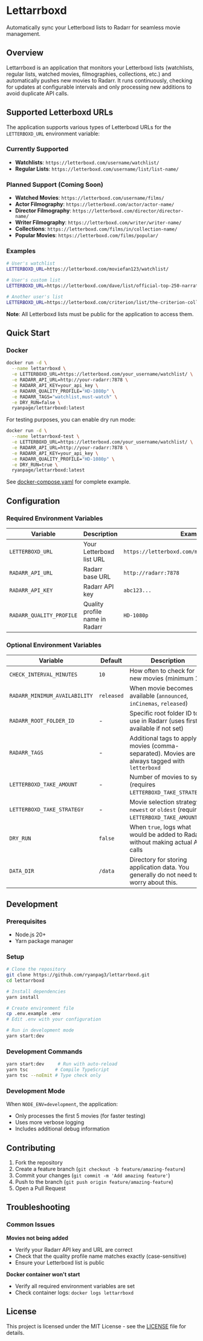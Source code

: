 # Lettarrboxd

Automatically sync your Letterboxd lists to Radarr for seamless movie management.

## Overview

Lettarrboxd is an application that monitors your Letterboxd lists (watchlists, regular lists, watched movies, filmographies, collections, etc.) and automatically pushes new movies to Radarr. It runs continuously, checking for updates at configurable intervals and only processing new additions to avoid duplicate API calls.

## Supported Letterboxd URLs

The application supports various types of Letterboxd URLs for the `LETTERBOXD_URL` environment variable:

### Currently Supported
- **Watchlists**: `https://letterboxd.com/username/watchlist/`
- **Regular Lists**: `https://letterboxd.com/username/list/list-name/`

### Planned Support (Coming Soon)
- **Watched Movies**: `https://letterboxd.com/username/films/`
- **Actor Filmography**: `https://letterboxd.com/actor/actor-name/`
- **Director Filmography**: `https://letterboxd.com/director/director-name/`
- **Writer Filmography**: `https://letterboxd.com/writer/writer-name/`
- **Collections**: `https://letterboxd.com/films/in/collection-name/`
- **Popular Movies**: `https://letterboxd.com/films/popular/`

### Examples
```bash
# User's watchlist
LETTERBOXD_URL=https://letterboxd.com/moviefan123/watchlist/

# User's custom list
LETTERBOXD_URL=https://letterboxd.com/dave/list/official-top-250-narrative-feature-films/

# Another user's list
LETTERBOXD_URL=https://letterboxd.com/criterion/list/the-criterion-collection/
```

**Note**: All Letterboxd lists must be public for the application to access them.

## Quick Start

### Docker

```bash
docker run -d \
  --name lettarrboxd \
  -e LETTERBOXD_URL=https://letterboxd.com/your_username/watchlist/ \
  -e RADARR_API_URL=http://your-radarr:7878 \
  -e RADARR_API_KEY=your_api_key \
  -e RADARR_QUALITY_PROFILE="HD-1080p" \
  -e RADARR_TAGS="watchlist,must-watch" \
  -e DRY_RUN=false \
  ryanpage/lettarrboxd:latest
```

For testing purposes, you can enable dry run mode:
```bash
docker run -d \
  --name lettarrboxd-test \
  -e LETTERBOXD_URL=https://letterboxd.com/your_username/watchlist/ \
  -e RADARR_API_URL=http://your-radarr:7878 \
  -e RADARR_API_KEY=your_api_key \
  -e RADARR_QUALITY_PROFILE="HD-1080p" \
  -e DRY_RUN=true \
  ryanpage/lettarrboxd:latest
```
See [docker-compose.yaml](./docker-compose.yaml) for complete example.

## Configuration

### Required Environment Variables

| Variable | Description | Example |
|----------|-------------|---------|
| `LETTERBOXD_URL` | Your Letterboxd list URL | `https://letterboxd.com/moviefan123/watchlist/` |
| `RADARR_API_URL` | Radarr base URL | `http://radarr:7878` |
| `RADARR_API_KEY` | Radarr API key | `abc123...` |
| `RADARR_QUALITY_PROFILE` | Quality profile name in Radarr | `HD-1080p` |

### Optional Environment Variables

| Variable | Default | Description |
|----------|---------|-------------|
| `CHECK_INTERVAL_MINUTES` | `10` | How often to check for new movies (minimum 10) |
| `RADARR_MINIMUM_AVAILABILITY` | `released` | When movie becomes available (`announced`, `inCinemas`, `released`) |
| `RADARR_ROOT_FOLDER_ID` | - | Specific root folder ID to use in Radarr (uses first available if not set) |
| `RADARR_TAGS` | - | Additional tags to apply to movies (comma-separated). Movies are always tagged with `letterboxd` |
| `LETTERBOXD_TAKE_AMOUNT` | - | Number of movies to sync (requires `LETTERBOXD_TAKE_STRATEGY`) |
| `LETTERBOXD_TAKE_STRATEGY` | - | Movie selection strategy: `newest` or `oldest` (requires `LETTERBOXD_TAKE_AMOUNT`) |
| `DRY_RUN` | `false` | When `true`, logs what would be added to Radarr without making actual API calls |
| `DATA_DIR` | `/data` | Directory for storing application data. You generally do not need to worry about this. |

## Development

### Prerequisites

- Node.js 20+
- Yarn package manager

### Setup

```bash
# Clone the repository
git clone https://github.com/ryanpag3/lettarrboxd.git
cd lettarrboxd

# Install dependencies
yarn install

# Create environment file
cp .env.example .env
# Edit .env with your configuration

# Run in development mode
yarn start:dev
```

### Development Commands

```bash
yarn start:dev     # Run with auto-reload
yarn tsc          # Compile TypeScript
yarn tsc --noEmit # Type check only
```

### Development Mode

When `NODE_ENV=development`, the application:
- Only processes the first 5 movies (for faster testing)
- Uses more verbose logging
- Includes additional debug information

## Contributing

1. Fork the repository
2. Create a feature branch (`git checkout -b feature/amazing-feature`)
3. Commit your changes (`git commit -m 'Add amazing feature'`)
4. Push to the branch (`git push origin feature/amazing-feature`)
5. Open a Pull Request

## Troubleshooting

### Common Issues

**Movies not being added**
- Verify your Radarr API key and URL are correct
- Check that the quality profile name matches exactly (case-sensitive)
- Ensure your Letterboxd list is public

**Docker container won't start**
- Verify all required environment variables are set
- Check container logs: `docker logs lettarrboxd`

## License

This project is licensed under the MIT License - see the [LICENSE](LICENSE) file for details.
